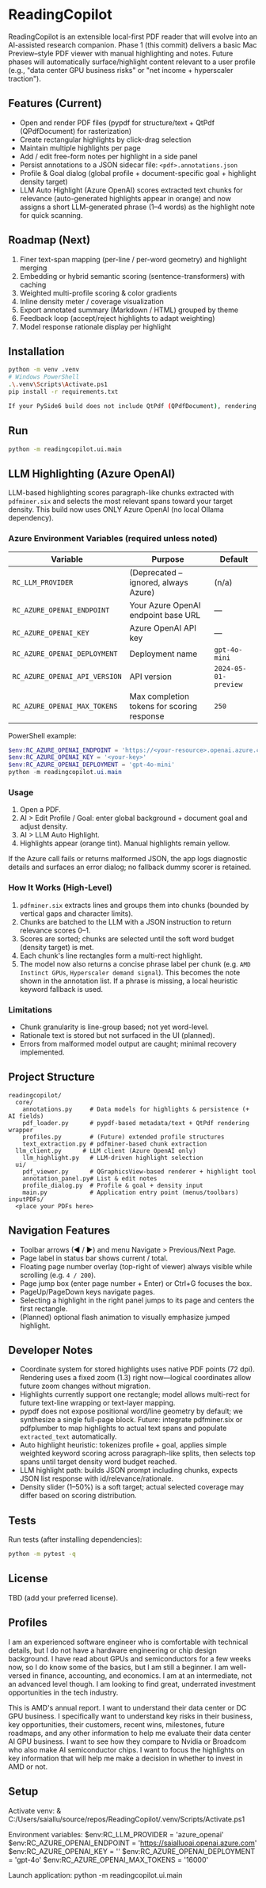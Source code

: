 # ReadingCopilot

ReadingCopilot is an extensible local-first PDF reader that will evolve into an AI-assisted research companion. Phase 1 (this commit) delivers a basic Mac Preview–style PDF viewer with manual highlighting and notes. Future phases will automatically surface/highlight content relevant to a user profile (e.g., "data center GPU business risks" or "net income + hyperscaler traction").

## Features (Current)
* Open and render PDF files (pypdf for structure/text + QtPdf (QPdfDocument) for rasterization)
* Create rectangular highlights by click-drag selection
* Maintain multiple highlights per page
* Add / edit free-form notes per highlight in a side panel
* Persist annotations to a JSON sidecar file: `<pdf>.annotations.json`
* Profile & Goal dialog (global profile + document-specific goal + highlight density target)
* LLM Auto Highlight (Azure OpenAI) scores extracted text chunks for relevance (auto-generated highlights appear in orange) and now assigns a short LLM-generated phrase (1–4 words) as the highlight note for quick scanning.

## Roadmap (Next)
1. Finer text-span mapping (per-line / per-word geometry) and highlight merging
2. Embedding or hybrid semantic scoring (sentence-transformers) with caching
3. Weighted multi-profile scoring & color gradients
4. Inline density meter / coverage visualization
5. Export annotated summary (Markdown / HTML) grouped by theme
6. Feedback loop (accept/reject highlights to adapt weighting)
7. Model response rationale display per highlight

## Installation
```bash
python -m venv .venv
# Windows PowerShell
.\.venv\Scripts\Activate.ps1
pip install -r requirements.txt

If your PySide6 build does not include QtPdf (QPdfDocument), rendering will show a placeholder error message. In that case install a wheel that bundles QtPdf, or consider adding an optional rasterization backend (future roadmap).
```

## Run
```bash
python -m readingcopilot.ui.main
```

## LLM Highlighting (Azure OpenAI)

LLM-based highlighting scores paragraph-like chunks extracted with `pdfminer.six` and selects the most relevant spans toward your target density. This build now uses ONLY Azure OpenAI (no local Ollama dependency).

### Azure Environment Variables (required unless noted)
| Variable | Purpose | Default |
|----------|---------|---------|
| `RC_LLM_PROVIDER` | (Deprecated – ignored, always Azure) | (n/a) |
| `RC_AZURE_OPENAI_ENDPOINT` | Your Azure OpenAI endpoint base URL | — |
| `RC_AZURE_OPENAI_KEY` | Azure OpenAI API key | — |
| `RC_AZURE_OPENAI_DEPLOYMENT` | Deployment name | `gpt-4o-mini` |
| `RC_AZURE_OPENAI_API_VERSION` | API version | `2024-05-01-preview` |
| `RC_AZURE_OPENAI_MAX_TOKENS` | Max completion tokens for scoring response | `250` |

PowerShell example:
```powershell
$env:RC_AZURE_OPENAI_ENDPOINT = 'https://<your-resource>.openai.azure.com'
$env:RC_AZURE_OPENAI_KEY = '<your-key>'
$env:RC_AZURE_OPENAI_DEPLOYMENT = 'gpt-4o-mini'
python -m readingcopilot.ui.main
```

### Usage
1. Open a PDF.
2. AI > Edit Profile / Goal: enter global background + document goal and adjust density.
3. AI > LLM Auto Highlight.
4. Highlights appear (orange tint). Manual highlights remain yellow.

If the Azure call fails or returns malformed JSON, the app logs diagnostic details and surfaces an error dialog; no fallback dummy scorer is retained.

### How It Works (High-Level)
1. `pdfminer.six` extracts lines and groups them into chunks (bounded by vertical gaps and character limits).
2. Chunks are batched to the LLM with a JSON instruction to return relevance scores 0–1.
3. Scores are sorted; chunks are selected until the soft word budget (density target) is met.
4. Each chunk's line rectangles form a multi-rect highlight.
5. The model now also returns a concise phrase label per chunk (e.g. `AMD Instinct GPUs`, `Hyperscaler demand signal`). This becomes the note shown in the annotation list. If a phrase is missing, a local heuristic keyword fallback is used.

### Limitations
* Chunk granularity is line-group based; not yet word-level.
* Rationale text is stored but not surfaced in the UI (planned).
* Errors from malformed model output are caught; minimal recovery implemented.

## Project Structure
```
readingcopilot/
  core/
    annotations.py     # Data models for highlights & persistence (+ AI fields)
    pdf_loader.py      # pypdf-based metadata/text + QtPdf rendering wrapper
    profiles.py        # (Future) extended profile structures
    text_extraction.py # pdfminer-based chunk extraction
  llm_client.py      # LLM client (Azure OpenAI only)
    llm_highlight.py   # LLM-driven highlight selection
  ui/
    pdf_viewer.py      # QGraphicsView-based renderer + highlight tool
    annotation_panel.py# List & edit notes
    profile_dialog.py  # Profile & goal + density input
    main.py            # Application entry point (menus/toolbars)
inputPDFs/
  <place your PDFs here>
```

## Navigation Features
* Toolbar arrows (◀ / ▶) and menu Navigate > Previous/Next Page.
* Page label in status bar shows current / total.
* Floating page number overlay (top-right of viewer) always visible while scrolling (e.g. `4 / 200`).
* Page jump box (enter page number + Enter) or Ctrl+G focuses the box.
* PageUp/PageDown keys navigate pages.
* Selecting a highlight in the right panel jumps to its page and centers the first rectangle.
* (Planned) optional flash animation to visually emphasize jumped highlight.

## Developer Notes
- Coordinate system for stored highlights uses native PDF points (72 dpi). Rendering uses a fixed zoom (1.3) right now—logical coordinates allow future zoom changes without migration.
- Highlights currently support one rectangle; model allows multi-rect for future text-line wrapping or text-layer mapping.
- pypdf does not expose positional word/line geometry by default; we synthesize a single full-page block. Future: integrate pdfminer.six or pdfplumber to map highlights to actual text spans and populate `extracted_text` automatically.
- Auto highlight heuristic: tokenizes profile + goal, applies simple weighted keyword scoring across paragraph-like splits, then selects top spans until target density word budget reached.
- LLM highlight path: builds JSON prompt including chunks, expects JSON list response with id/relevance/rationale.
- Density slider (1–50%) is a soft target; actual selected coverage may differ based on scoring distribution.

## Tests
Run tests (after installing dependencies):
```bash
python -m pytest -q
```

## License
TBD (add your preferred license).

## Profiles
I am an experienced software engineer who is comfortable with technical details, but I do not have a hardware engineering or chip design background. I have read about GPUs and semiconductors for a few weeks now, so I do know some of the basics, but I am still a beginner. I am well-versed in finance, accounting, and economics. I am at an intermediate, not an advanced level though. I am looking to find great, underrated investment opportunities in the tech industry.

This is AMD's annual report. I want to understand their data center or DC GPU business. I specifically want to understand key risks in their business, key opportunities, their customers, recent wins, milestones, future roadmaps, and any other information to help me evaluate their data center AI GPU business. I want to see how they compare to Nvidia or Broadcom who also make AI semiconductor chips. I want to focus the highlights on key information that will help me make a decision in whether to invest in AMD or not.


## Setup
Activate venv:
& C:/Users/saiallu/source/repos/ReadingCopilot/.venv/Scripts/Activate.ps1 

Environment variables:
$env:RC_LLM_PROVIDER = 'azure_openai'
$env:RC_AZURE_OPENAI_ENDPOINT = 'https://saialluoai.openai.azure.com'
$env:RC_AZURE_OPENAI_KEY = '<your-azure-openai-key>'
$env:RC_AZURE_OPENAI_DEPLOYMENT = 'gpt-4o'
$env:RC_AZURE_OPENAI_MAX_TOKENS = '16000'


Launch application:
python -m readingcopilot.ui.main